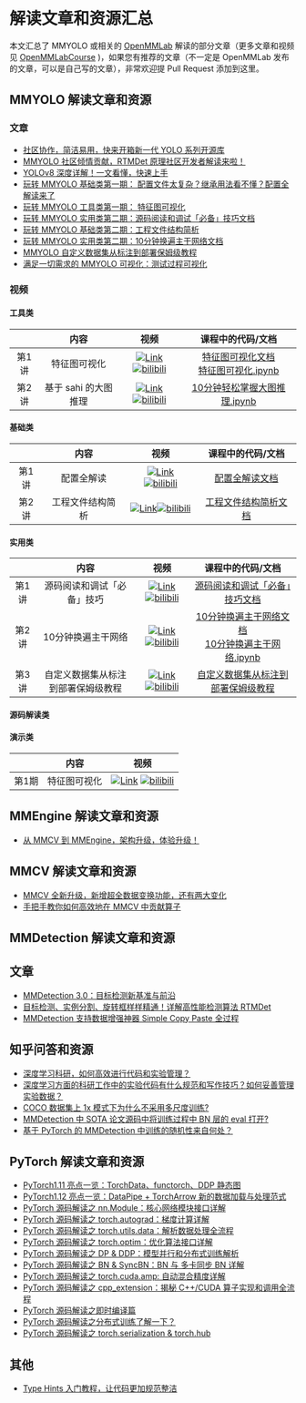 # 解读文章和资源汇总

本文汇总了 MMYOLO 或相关的 [OpenMMLab](https://www.zhihu.com/people/openmmlab) 解读的部分文章（更多文章和视频见 [OpenMMLabCourse](https://github.com/open-mmlab/OpenMMLabCourse) )，如果您有推荐的文章（不一定是 OpenMMLab 发布的文章，可以是自己写的文章），非常欢迎提 Pull Request 添加到这里。

## MMYOLO 解读文章和资源

### 文章

- [社区协作，简洁易用，快来开箱新一代 YOLO 系列开源库](https://zhuanlan.zhihu.com/p/575615805)
- [MMYOLO 社区倾情贡献，RTMDet 原理社区开发者解读来啦！](https://zhuanlan.zhihu.com/p/569777684)
- [YOLOv8 深度详解！一文看懂，快速上手](https://zhuanlan.zhihu.com/p/598566644)
- [玩转 MMYOLO 基础类第一期： 配置文件太复杂？继承用法看不懂？配置全解读来了](https://zhuanlan.zhihu.com/p/577715188)
- [玩转 MMYOLO 工具类第一期： 特征图可视化](https://zhuanlan.zhihu.com/p/578141381?)
- [玩转 MMYOLO 实用类第二期：源码阅读和调试「必备」技巧文档](https://zhuanlan.zhihu.com/p/580885852)
- [玩转 MMYOLO 基础类第二期：工程文件结构简析](https://zhuanlan.zhihu.com/p/584807195)
- [玩转 MMYOLO 实用类第二期：10分钟换遍主干网络文档](https://zhuanlan.zhihu.com/p/585641598)
- [MMYOLO 自定义数据集从标注到部署保姆级教程](https://zhuanlan.zhihu.com/p/595497726)
- [满足一切需求的 MMYOLO 可视化：测试过程可视化](https://zhuanlan.zhihu.com/p/593179372)

### 视频

#### 工具类

|       |         内容         |                                                                                                                                                                                                      视频                                                                                                                                                                                                       |                                                                                                                                      课程中的代码/文档                                                                                                                                      |
| :---: | :------------------: | :-------------------------------------------------------------------------------------------------------------------------------------------------------------------------------------------------------------------------------------------------------------------------------------------------------------------------------------------------------------------------------------------------------------: | :-----------------------------------------------------------------------------------------------------------------------------------------------------------------------------------------------------------------------------------------------------------------------------------------: |
| 第1讲 |     特征图可视化     |  [![Link](https://i2.hdslb.com/bfs/archive/480a0eb41fce26e0acb65f82a74501418eee1032.jpg@112w_63h_1c.webp)](https://www.bilibili.com/video/BV188411s7o8)  [![bilibili](https://img.shields.io/badge/dynamic/json?label=views&style=social&logo=bilibili&query=data.stat.view&url=https%3A%2F%2Fapi.bilibili.com%2Fx%2Fweb-interface%2Fview%3Fbvid%3DBV188411s7o8)](https://www.bilibili.com/video/BV188411s7o8)  | [特征图可视化文档](https://zhuanlan.zhihu.com/p/578141381)<br>[特征图可视化.ipynb](https://github.com/open-mmlab/OpenMMLabCourse/blob/main/codes/MMYOLO_tutorials/%5B%E5%B7%A5%E5%85%B7%E7%B1%BB%E7%AC%AC%E4%B8%80%E6%9C%9F%5D%E7%89%B9%E5%BE%81%E5%9B%BE%E5%8F%AF%E8%A7%86%E5%8C%96.ipynb) |
| 第2讲 | 基于 sahi 的大图推理 | [![Link](https://i0.hdslb.com/bfs/archive/62c41f508dbcf63a4c721738171612d2d7069ac2.jpg@112w_63h_1c.webp)](https://www.bilibili.com/video/BV1EK411R7Ws/)  [![bilibili](https://img.shields.io/badge/dynamic/json?label=views&style=social&logo=bilibili&query=data.stat.view&url=https%3A%2F%2Fapi.bilibili.com%2Fx%2Fweb-interface%2Fview%3Fbvid%3DBV1EK411R7Ws)](https://www.bilibili.com/video/BV1EK411R7Ws/) |                                                                  [10分钟轻松掌握大图推理.ipynb](https://github.com/open-mmlab/OpenMMLabCourse/blob/main/codes/MMYOLO_tutorials/[工具类第二期]10分钟轻松掌握大图推理.ipynb)                                                                  |

#### 基础类

|       |       内容       |                                                                                                                                                                                                     视频                                                                                                                                                                                                      |                       课程中的代码/文档                        |
| :---: | :--------------: | :-----------------------------------------------------------------------------------------------------------------------------------------------------------------------------------------------------------------------------------------------------------------------------------------------------------------------------------------------------------------------------------------------------------: | :------------------------------------------------------------: |
| 第1讲 |    配置全解读    | [![Link](https://i1.hdslb.com/bfs/archive/e06daf640ea39b3c0700bb4dc758f1a253f33e13.jpg@112w_63h_1c.webp)](https://www.bilibili.com/video/BV1214y157ck)  [![bilibili](https://img.shields.io/badge/dynamic/json?label=views&style=social&logo=bilibili&query=data.stat.view&url=https%3A%2F%2Fapi.bilibili.com%2Fx%2Fweb-interface%2Fview%3Fbvid%3DBV1214y157ck)](https://www.bilibili.com/video/BV1214y157ck) |    [配置全解读文档](https://zhuanlan.zhihu.com/p/577715188)    |
| 第2讲 | 工程文件结构简析 |  [![Link](https://i2.hdslb.com/bfs/archive/41030efb84d0cada06d5451c1e6e9bccc0cdb5a3.jpg@112w_63h_1c.webp)](https://www.bilibili.com/video/BV1LP4y117jS)[![bilibili](https://img.shields.io/badge/dynamic/json?label=views&style=social&logo=bilibili&query=data.stat.view&url=https%3A%2F%2Fapi.bilibili.com%2Fx%2Fweb-interface%2Fview%3Fbvid%3DBV1LP4y117jS)](https://www.bilibili.com/video/BV1LP4y117jS)  | [工程文件结构简析文档](https://zhuanlan.zhihu.com/p/584807195) |

#### 实用类

|       |                内容                |                                                                                                                                                                                                     视频                                                                                                                                                                                                      |                                                                                                   课程中的代码/文档                                                                                                   |
| :---: | :--------------------------------: | :-----------------------------------------------------------------------------------------------------------------------------------------------------------------------------------------------------------------------------------------------------------------------------------------------------------------------------------------------------------------------------------------------------------: | :-------------------------------------------------------------------------------------------------------------------------------------------------------------------------------------------------------------------: |
| 第1讲 |     源码阅读和调试「必备」技巧     | [![Link](https://i2.hdslb.com/bfs/archive/790d2422c879ff20488910da1c4422b667ea6af7.jpg@112w_63h_1c.webp)](https://www.bilibili.com/video/BV1N14y1V7mB)  [![bilibili](https://img.shields.io/badge/dynamic/json?label=views&style=social&logo=bilibili&query=data.stat.view&url=https%3A%2F%2Fapi.bilibili.com%2Fx%2Fweb-interface%2Fview%3Fbvid%3DBV1N14y1V7mB)](https://www.bilibili.com/video/BV1N14y1V7mB) |                                                                       [源码阅读和调试「必备」技巧文档](https://zhuanlan.zhihu.com/p/580885852)                                                                        |
| 第2讲 |         10分钟换遍主干网络         | [![Link](https://i0.hdslb.com/bfs/archive/c51f1aef7c605856777249a7b4478f44bd69f3bd.jpg@112w_63h_1c.webp)](https://www.bilibili.com/video/BV1JG4y1d7GC)  [![bilibili](https://img.shields.io/badge/dynamic/json?label=views&style=social&logo=bilibili&query=data.stat.view&url=https%3A%2F%2Fapi.bilibili.com%2Fx%2Fweb-interface%2Fview%3Fbvid%3DBV1JG4y1d7GC)](https://www.bilibili.com/video/BV1JG4y1d7GC) | [10分钟换遍主干网络文档](https://zhuanlan.zhihu.com/p/585641598)<br>[10分钟换遍主干网络.ipynb](https://github.com/open-mmlab/OpenMMLabCourse/blob/main/codes/MMYOLO_tutorials/[实用类第二期]10分钟换遍主干网络.ipynb) |
| 第3讲 | 自定义数据集从标注到部署保姆级教程 | [![Link](https://i2.hdslb.com/bfs/archive/13f566c89a18c9c881713b63ec14da952d4c0b14.jpg@112w_63h_1c.webp)](https://www.bilibili.com/video/BV1RG4y137i5)  [![bilibili](https://img.shields.io/badge/dynamic/json?label=views&style=social&logo=bilibili&query=data.stat.view&url=https%3A%2F%2Fapi.bilibili.com%2Fx%2Fweb-interface%2Fview%3Fbvid%3DBV1RG4y137i5)](https://www.bilibili.com/video/BV1JG4y1d7GC) |                                             [自定义数据集从标注到部署保姆级教程](https://github.com/open-mmlab/mmyolo/blob/dev/docs/zh_cn/user_guides/custom_dataset.md)                                              |

#### 源码解读类

#### 演示类

|       |     内容     |                                                                                                                                                                                                      视频                                                                                                                                                                                                       |
| :---: | :----------: | :-------------------------------------------------------------------------------------------------------------------------------------------------------------------------------------------------------------------------------------------------------------------------------------------------------------------------------------------------------------------------------------------------------------: |
| 第1期 | 特征图可视化 | [![Link](https://i0.hdslb.com/bfs/archive/081f300c84d6556f40d984cfbe801fc0644ff449.jpg@112w_63h_1c.webp)](https://www.bilibili.com/video/BV1je4y1478R/)  [![bilibili](https://img.shields.io/badge/dynamic/json?label=views&style=social&logo=bilibili&query=data.stat.view&url=https%3A%2F%2Fapi.bilibili.com%2Fx%2Fweb-interface%2Fview%3Fbvid%3DBV1je4y1478R)](https://www.bilibili.com/video/BV1je4y1478R/) |

## MMEngine 解读文章和资源

- [从 MMCV 到 MMEngine，架构升级，体验升级！](https://zhuanlan.zhihu.com/p/571830155)

## MMCV 解读文章和资源

- [MMCV 全新升级，新增超全数据变换功能，还有两大变化](https://zhuanlan.zhihu.com/p/572550592)
- [手把手教你如何高效地在 MMCV 中贡献算子](https://zhuanlan.zhihu.com/p/464492627)

## MMDetection 解读文章和资源

## 文章

- [MMDetection 3.0：目标检测新基准与前沿](https://zhuanlan.zhihu.com/p/575246786)
- [目标检测、实例分割、旋转框样样精通！详解高性能检测算法 RTMDet](https://zhuanlan.zhihu.com/p/598846422)
- [MMDetection 支持数据增强神器 Simple Copy Paste 全过程](https://zhuanlan.zhihu.com/p/559940982)

## 知乎问答和资源

- [深度学习科研，如何高效进行代码和实验管理？](https://www.zhihu.com/question/269707221/answer/2480772257)
- [深度学习方面的科研工作中的实验代码有什么规范和写作技巧？如何妥善管理实验数据？](https://www.zhihu.com/question/268193800/answer/2586000037)
- [COCO 数据集上 1x 模式下为什么不采用多尺度训练?](https://www.zhihu.com/question/462170786/answer/1915119662)
- [MMDetection 中 SOTA 论文源码中将训练过程中 BN 层的 eval 打开?](https://www.zhihu.com/question/471189603/answer/2195540892)
- [基于 PyTorch 的 MMDetection 中训练的随机性来自何处？](https://www.zhihu.com/question/453511684/answer/1839683634)

## PyTorch 解读文章和资源

- [PyTorch1.11 亮点一览：TorchData、functorch、DDP 静态图](https://zhuanlan.zhihu.com/p/486222256)
- [PyTorch1.12 亮点一览：DataPipe + TorchArrow 新的数据加载与处理范式](https://zhuanlan.zhihu.com/p/537868554)
- [PyTorch 源码解读之 nn.Module：核心网络模块接口详解](https://zhuanlan.zhihu.com/p/340453841)
- [PyTorch 源码解读之 torch.autograd：梯度计算详解](https://zhuanlan.zhihu.com/p/321449610)
- [PyTorch 源码解读之 torch.utils.data：解析数据处理全流程](https://zhuanlan.zhihu.com/p/337850513)
- [PyTorch 源码解读之 torch.optim：优化算法接口详解](https://zhuanlan.zhihu.com/p/346205754)
- [PyTorch 源码解读之 DP & DDP：模型并行和分布式训练解析](https://zhuanlan.zhihu.com/p/343951042)
- [PyTorch 源码解读之 BN & SyncBN：BN 与 多卡同步 BN 详解](https://zhuanlan.zhihu.com/p/337732517)
- [PyTorch 源码解读之 torch.cuda.amp: 自动混合精度详解](https://zhuanlan.zhihu.com/p/348554267)
- [PyTorch 源码解读之 cpp_extension：揭秘 C++/CUDA 算子实现和调用全流程](https://zhuanlan.zhihu.com/p/348555597)
- [PyTorch 源码解读之即时编译篇](https://zhuanlan.zhihu.com/p/361101354)
- [PyTorch 源码解读之分布式训练了解一下？](https://zhuanlan.zhihu.com/p/361314953)
- [PyTorch 源码解读之 torch.serialization & torch.hub](https://zhuanlan.zhihu.com/p/364239544)

## 其他

- [Type Hints 入门教程，让代码更加规范整洁](https://zhuanlan.zhihu.com/p/519335398)
